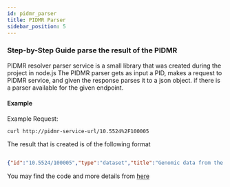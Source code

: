 ```yaml
---
id: pidmr_parser
title: PIDMR Parser
sidebar_position: 5
---
```


### Step-by-Step Guide parse the result of the PIDMR 

PIDMR resolver parser service is a small library that was created during the project in node.js
The PIDMR parser gets as input a PID, makes a request to PIDMR service, and given the response parses it to a json object.
if there is a parser available for the given endpoint.

#### Example 

Example Request:

```
curl http://pidmr-service-url/10.5524%2F100005
```
The result that is created is of the following format 

```json

{"id":"10.5524/100005","type":"dataset","title":"Genomic data from the Emperor penguin (Aptenodytes forsteri)","result":{"accessRights":"OPEN","embargoEndDate":"","authors":["Li, J","Zhang, G","Lambert, D","Wang, J"],"editors":[],"source":"datacite","publisher":"GigaScience","journal":null,"DOI":"10.5524/100005","url":"https://doi.org/10.5524/100005","date":2011}}

```

You may find the code and more details from [here](https://code-repo.d4science.org/argiro.kokogiannaki)
